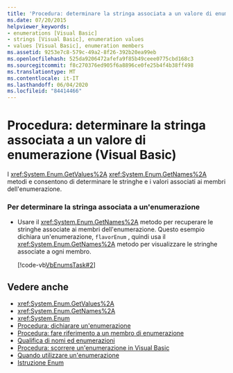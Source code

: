 ```yaml
---
title: 'Procedura: determinare la stringa associata a un valore di enumerazione'
ms.date: 07/20/2015
helpviewer_keywords:
- enumerations [Visual Basic]
- strings [Visual Basic], enumeration values
- values [Visual Basic], enumeration members
ms.assetid: 9253e7c8-579c-49a2-8f26-392b20ea99eb
ms.openlocfilehash: 525da9206472afefa9f85b49ceee0775cbd168c3
ms.sourcegitcommit: f8c270376ed905f6a8896ce0fe25b4f4b38ff498
ms.translationtype: MT
ms.contentlocale: it-IT
ms.lasthandoff: 06/04/2020
ms.locfileid: "84414466"
---
```

# <a name="how-to-determine-the-string-associated-with-an-enumeration-value-visual-basic"></a>Procedura: determinare la stringa associata a un valore di enumerazione (Visual Basic)
I <xref:System.Enum.GetValues%2A> <xref:System.Enum.GetNames%2A> metodi e consentono di determinare le stringhe e i valori associati ai membri dell'enumerazione.  
  
### <a name="to-determine-the-string-associated-with-an-enumeration"></a>Per determinare la stringa associata a un'enumerazione  
  
- Usare il <xref:System.Enum.GetNames%2A> metodo per recuperare le stringhe associate ai membri dell'enumerazione. Questo esempio dichiara un'enumerazione, `flavorEnum` , quindi usa il <xref:System.Enum.GetNames%2A> metodo per visualizzare le stringhe associate a ogni membro.  
  
     [!code-vb[VbEnumsTask#2](~/samples/snippets/visualbasic/VS_Snippets_VBCSharp/VbEnumsTask/VB/Class2.vb#2)]  
  
## <a name="see-also"></a>Vedere anche

- <xref:System.Enum.GetValues%2A>
- <xref:System.Enum.GetNames%2A>
- <xref:System.Enum>
- [Procedura: dichiarare un'enumerazione](how-to-declare-enumerations.md)
- [Procedura: fare riferimento a un membro di enumerazione](how-to-refer-to-an-enumeration-member.md)
- [Qualifica di nomi ed enumerazioni](enumerations-and-name-qualification.md)
- [Procedura: scorrere un'enumerazione in Visual Basic](how-to-iterate-through-an-enumeration.md)
- [Quando utilizzare un'enumerazione](when-to-use-an-enumeration.md)
- [Istruzione Enum](../../../language-reference/statements/enum-statement.md)
